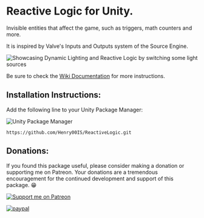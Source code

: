 # Reactive Logic for Unity.

Invisible entities that affect the game, such as triggers, math counters and more.

It is inspired by Valve's Inputs and Outputs system of the Source Engine.

![Showcasing Dynamic Lighting and Reactive Logic by switching some light sources](https://raw.githubusercontent.com/wiki/Henry00IS/ReactiveLogic/images/DynamicLightingAndReactiveLogic.gif)

Be sure to check the [Wiki Documentation](https://github.com/Henry00IS/ReactiveLogic/wiki) for more instructions.

## Installation Instructions:

Add the following line to your Unity Package Manager:

![Unity Package Manager](https://user-images.githubusercontent.com/7905726/84954483-c82ba100-b0f5-11ea-9cd0-1cdc24ef2660.png)

`https://github.com/Henry00IS/ReactiveLogic.git`

## Donations:

If you found this package useful, please consider making a donation or supporting me on Patreon. Your donations are a tremendous encouragement for the continued development and support of this package. 😁

[![Support me on Patreon](https://img.shields.io/endpoint.svg?url=https%3A%2F%2Fshieldsio-patreon.vercel.app%2Fapi%3Fusername%3Dhenrydejongh%26type%3Dpatrons&style=for-the-badge)](https://patreon.com/henrydejongh)

[![paypal](https://www.paypalobjects.com/en_US/i/btn/btn_donateCC_LG.gif)](https://paypal.me/henrydejongh)
